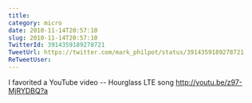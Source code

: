 ```yaml
---
title: 
category: micro
date: 2010-11-14T20:57:10
slug: 2010-11-14T20:57:10
TwitterId: 3914359189278721
TweetUrl: https://twitter.com/mark_philpot/status/3914359189278721
ReTweetUser: 
---
```


I favorited a YouTube video -- Hourglass LTE song http://youtu.be/z97-MjRYDBQ?a